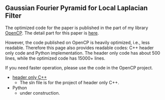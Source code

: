 ## Gaussian Fourier Pyramid for Local Laplacian Filter

The optimized code for the paper is published in the part of my library [OpenCP](https://github.com/norishigefukushima/OpenCP).
The detail part for this paper is [here](https://github.com/norishigefukushima/OpenCP/tree/master/MultiScaleFilter).

However, the code published on OpenCP is heavily optimized, i.e., less readable. 
Therefore this page also provides readable codes: C++ header only code and Python implementation.
The header only code has about 500 lines, while the optimized code has 15000+ lines.

If you need faster operation, please use the code in the OpenCP project.

* [header only C++](./GaussianFourierPyramid/LLF.hpp)
    * The sln file is for the project of header only C++.
* Python
    * under construction.

